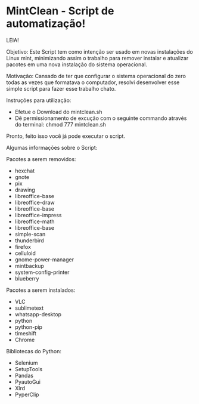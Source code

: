 # MintClean - Script de automatização!
LEIA!

Objetivo: Este Script tem como intenção ser usado em novas instalações do Linux mint, minimizando assim o trabalho para remover instalar e atualizar pacotes em uma nova instalação do sistema operacional.

Motivação: Cansado de ter que configurar o sistema operacional do zero todas as vezes que formatava o computador, resolvi desenvolver esse simple script para fazer esse trabalho chato.

Instruções para utilização:

- Efetue o Download do mintclean.sh
- Dê permissionamento de excução com o seguinte commando através do terminal: chmod 777 mintclean.sh

Pronto, feito isso você já pode executar o script.

Algumas informações sobre o Script:

Pacotes a serem removidos:
  - hexchat
  - gnote
  - pix
  - drawing
  - libreoffice-base
  - libreoffice-draw
  - libreoffice-base
  - libreoffice-impress
  - libreoffice-math
  - libreoffice-base
  - simple-scan
  - thunderbird
  - firefox
  - celluloid
  - gnome-power-manager
  - mintbackup
  - system-config-printer
  - blueberry

Pacotes a serem instalados:
  - VLC
  - sublimetext
  - whatsapp-desktop
  - python
  - python-pip
  - timeshift
  - Chrome
  
Bibliotecas do Python:
  - Selenium
  - SetupTools
  - Pandas
  - PyautoGui
  - Xlrd
  - PyperClip

